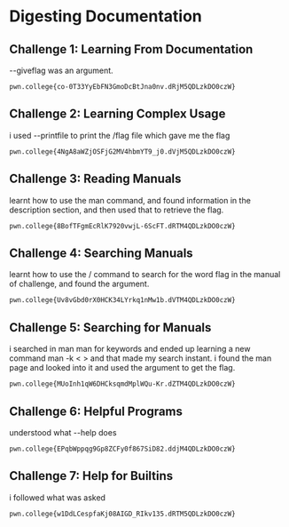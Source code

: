 # Digesting Documentation

## Challenge 1: Learning From Documentation
--giveflag was an argument. 
```
pwn.college{co-0T33YyEbFN3GmoDcBtJna0nv.dRjM5QDLzkDO0czW}
```
##

## Challenge 2: Learning Complex Usage
i used --printfile to print the /flag file which gave me the flag
```
pwn.college{4NgA8aWZjOSFjG2MV4hbmYT9_j0.dVjM5QDLzkDO0czW}
```
##

## Challenge 3: Reading Manuals
learnt how to use the man command, and found information in the description section, and then used that to retrieve the flag. 
```
pwn.college{8BofTFgmEcRlK7920vwjL-6ScFT.dRTM4QDLzkDO0czW}
```
##

## Challenge 4: Searching Manuals
learnt how to use the / command to search for the word flag in the manual of challenge, and found the argument.
```
pwn.college{Uv8vGbd0rX0HCK34LYrkq1nMw1b.dVTM4QDLzkDO0czW}
```
##

## Challenge 5: Searching for Manuals
i searched in man man for keywords and ended up learning a new command man -k < > and that made my search instant. i found the man page and looked into it and used the argument to get the flag.
```
pwn.college{MUoInh1qW6DHCksqmdMplWQu-Kr.dZTM4QDLzkDO0czW}
```
##

## Challenge 6: Helpful Programs
understood what --help does
```
pwn.college{EPqbWppqg9Gp8ZCFy0f867SiD82.ddjM4QDLzkDO0czW}
```
##

## Challenge 7: Help for Builtins
i followed what was asked
```
pwn.college{w1DdLCespfaKj08AIGD_RIkv135.dRTM5QDLzkDO0czW}
```
##
